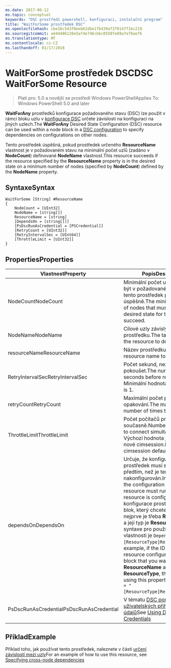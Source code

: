 ```yaml
---
ms.date: 2017-06-12
ms.topic: conceptual
keywords: "DSC prostředí powershell, konfiguraci, instalační program"
title: "WaitForSome prostředek DSC"
ms.openlocfilehash: cbe16c543f0eeb62dbe1fb439af2f9147f1bc210
ms.sourcegitcommit: a444406120e5af4e746cbbc0558fe89a7e78aef6
ms.translationtype: MT
ms.contentlocale: cs-CZ
ms.lasthandoff: 01/17/2018
---
```

# <a name="dsc-waitforsome-resource"></a><span data-ttu-id="4d957-103">WaitForSome prostředek DSC</span><span class="sxs-lookup"><span data-stu-id="4d957-103">DSC WaitForSome Resource</span></span>

> <span data-ttu-id="4d957-104">Platí pro: 5.0 a novější se prostředí Windows PowerShell</span><span class="sxs-lookup"><span data-stu-id="4d957-104">Applies To: Windows PowerShell 5.0 and later</span></span>

<span data-ttu-id="4d957-105">**WaitForAny** prostředků konfigurace požadovaného stavu (DSC) lze použít v rámci bloku uzlu v [konfigurace DSC](configurations.md) určete závislosti na konfiguraci na jiných uzlech.</span><span class="sxs-lookup"><span data-stu-id="4d957-105">The **WaitForAny** Desired State Configuration (DSC) resource can be used within a node block in a [DSC configuration](configurations.md) to specify dependencies on configurations on other nodes.</span></span>

<span data-ttu-id="4d957-106">Tento prostředek úspěšná, pokud prostředek určeného **ResourceName** vlastnost je v požadovaném stavu na minimální počet uzlů (zadáno v **NodeCount**) definované **NodeName**  vlastnost.</span><span class="sxs-lookup"><span data-stu-id="4d957-106">This resource succeeds if the resource specified by the **ResourceName** property is in the desired state on a minimum number of nodes (specified by **NodeCount**) defined by the **NodeName** property.</span></span> 


## <a name="syntax"></a><span data-ttu-id="4d957-107">Syntaxe</span><span class="sxs-lookup"><span data-stu-id="4d957-107">Syntax</span></span>

```
WaitForSome [String] #ResourceName
{
    NodeCount = [UInt32]
    NodeName = [string[]]
    ResourceName = [string]
    [DependsOn = [string[]]]
    [PsDscRunAsCredential = [PSCredential]]
    [RetryCount = [UInt32]]
    [RetryIntervalSec = [UInt64]]
    [ThrottleLimit = [UInt32]]
}
```

## <a name="properties"></a><span data-ttu-id="4d957-108">Properties</span><span class="sxs-lookup"><span data-stu-id="4d957-108">Properties</span></span>

|  <span data-ttu-id="4d957-109">Vlastnost</span><span class="sxs-lookup"><span data-stu-id="4d957-109">Property</span></span>  |  <span data-ttu-id="4d957-110">Popis</span><span class="sxs-lookup"><span data-stu-id="4d957-110">Description</span></span>   | 
|---|---| 
| <span data-ttu-id="4d957-111">NodeCount</span><span class="sxs-lookup"><span data-stu-id="4d957-111">NodeCount</span></span>| <span data-ttu-id="4d957-112">Minimální počet uzlů, které musí být v požadovaném stavu pro tento prostředek proběhla úspěšně.</span><span class="sxs-lookup"><span data-stu-id="4d957-112">The minimum number of nodes that must be in the desired state for this resource to succeed.</span></span>|
| <span data-ttu-id="4d957-113">NodeName</span><span class="sxs-lookup"><span data-stu-id="4d957-113">NodeName</span></span>| <span data-ttu-id="4d957-114">Cílové uzly závislý na prostředku.</span><span class="sxs-lookup"><span data-stu-id="4d957-114">The target nodes of the resource to depend on.</span></span>| 
| <span data-ttu-id="4d957-115">resourceName</span><span class="sxs-lookup"><span data-stu-id="4d957-115">ResourceName</span></span>| <span data-ttu-id="4d957-116">Název prostředku závislý na.</span><span class="sxs-lookup"><span data-stu-id="4d957-116">The resource name to depend on.</span></span>| 
| <span data-ttu-id="4d957-117">RetryIntervalSec</span><span class="sxs-lookup"><span data-stu-id="4d957-117">RetryIntervalSec</span></span>| <span data-ttu-id="4d957-118">Počet sekund, než se budete pokoušet.</span><span class="sxs-lookup"><span data-stu-id="4d957-118">The number of seconds before retrying.</span></span> <span data-ttu-id="4d957-119">Minimální hodnota je 1.</span><span class="sxs-lookup"><span data-stu-id="4d957-119">Minimum is 1.</span></span>| 
| <span data-ttu-id="4d957-120">retryCount</span><span class="sxs-lookup"><span data-stu-id="4d957-120">RetryCount</span></span>| <span data-ttu-id="4d957-121">Maximální počet pokusů o opakování.</span><span class="sxs-lookup"><span data-stu-id="4d957-121">The maximum number of times to retry.</span></span>| 
| <span data-ttu-id="4d957-122">ThrottleLimit</span><span class="sxs-lookup"><span data-stu-id="4d957-122">ThrottleLimit</span></span>| <span data-ttu-id="4d957-123">Počet počítačů pro připojení současně.</span><span class="sxs-lookup"><span data-stu-id="4d957-123">Number of machines to connect simultaneously.</span></span> <span data-ttu-id="4d957-124">Výchozí hodnota je výchozí pro nové cimsession.</span><span class="sxs-lookup"><span data-stu-id="4d957-124">Default is new-cimsession default.</span></span>| 
| <span data-ttu-id="4d957-125">dependsOn</span><span class="sxs-lookup"><span data-stu-id="4d957-125">DependsOn</span></span> | <span data-ttu-id="4d957-126">Určuje, že konfigurace jiný prostředek musí spouštět předtím, než je tento prostředek nakonfigurován.</span><span class="sxs-lookup"><span data-stu-id="4d957-126">Indicates that the configuration of another resource must run before this resource is configured.</span></span> <span data-ttu-id="4d957-127">Pokud ID konfigurace prostředků skriptu blok, který chcete spustit nejprve je třeba __ResourceName__ a její typ je __ResourceType__, syntaxe pro používání této vlastnosti je `DependsOn = "[ResourceType]ResourceName"`.</span><span class="sxs-lookup"><span data-stu-id="4d957-127">For example, if the ID of the resource configuration script block that you want to run first is __ResourceName__ and its type is __ResourceType__, the syntax for using this property is `DependsOn = "[ResourceType]ResourceName"`.</span></span>|
| <span data-ttu-id="4d957-128">PsDscRunAsCredential</span><span class="sxs-lookup"><span data-stu-id="4d957-128">PsDscRunAsCredential</span></span> | <span data-ttu-id="4d957-129">V tématu [DSC pomocí uživatelských přihlašovacích údajů](https://docs.microsoft.com/en-us/powershell/dsc/runasuser)</span><span class="sxs-lookup"><span data-stu-id="4d957-129">See [Using DSC with User Credentials](https://docs.microsoft.com/en-us/powershell/dsc/runasuser)</span></span> |


## <a name="example"></a><span data-ttu-id="4d957-130">Příklad</span><span class="sxs-lookup"><span data-stu-id="4d957-130">Example</span></span>

<span data-ttu-id="4d957-131">Příklad toho, jak používat tento prostředek, naleznete v části [určení závislostí mezi uzly](crossNodeDependencies.md)</span><span class="sxs-lookup"><span data-stu-id="4d957-131">For an example of how to use this resource, see [Specifying cross-node dependencies](crossNodeDependencies.md)</span></span>


